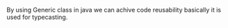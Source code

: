 By using Generic class in java we can achive code reusability basically it is used for typecasting.
